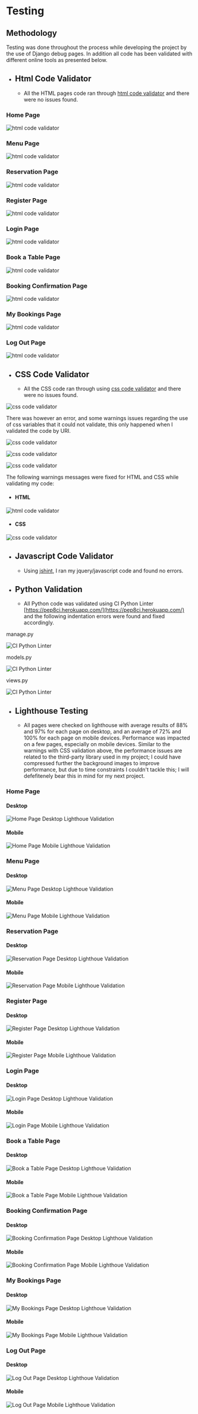 # Testing  

## Methodology  
Testing was done throughout the process while developing the project by the use of Django debug pages. In addition all code has been validated with different online tools as presented below.

* ## Html Code Validator
    * All the HTML pages code ran through [html code validator](https://validator.w3.org/#validate_by_uri) and there were no issues found.

### Home Page   
![html code validator](./readme-testing-images/html_home_w3c_result.png)

### Menu Page
![html code validator](./readme-testing-images/html_menu_w3c_result.png)

### Reservation Page
![html code validator](./readme-testing-images/html_reservation_w3c_result.png)

### Register Page
![html code validator](./readme-testing-images/html_register_w3c_result.png)

### Login Page
![html code validator](./readme-testing-images/html_login_w3c_result.png)

### Book a Table Page
![html code validator](./readme-testing-images/html_book_a_table_w3c_result.png)

### Booking Confirmation Page
![html code validator](./readme-testing-images/html_booking_confirmation_w3c_result.png)

### My Bookings Page
![html code validator](./readme-testing-images/html_my_bookings__w3c_result.png)

### Log Out Page
![html code validator](./readme-testing-images/html_logout_w3c_result.png)

* ## CSS Code Validator
    * All the CSS code ran through using [css code validator](https://validator.w3.org/#validate_by_input) and there were no issues found.

![css code validator](./readme-testing-images/css_w3c_result.png)

There was however an error, and some warnings issues regarding the use of css variables that it could not validate, this only happened when I validated the code by URI.

![css code validator](./readme-testing-images/font_awesome_error.png)

![css code validator](./readme-testing-images/bootstrap_warnings.png)

![css code validator](./readme-testing-images/font_awesome_warnings.jpeg)

The following warnings messages were fixed for HTML and CSS while validating my code:

* #### HTML

![html code validator](./readme-testing-images/html_warning_fixed.png)

* #### CSS

![css code validator](./readme-testing-images/font_family_warning_fixed.png)


* ## Javascript Code Validator
    * Using [jshint](https://jshint.com/), I ran my jquery/javascript code and found no errors.


* ## Python Validation

    * All Python code was validated using CI Python Linter [https://pep8ci.herokuapp.com/](https://pep8ci.herokuapp.com/) and the following indentation errors were found and fixed accordingly.

manage.py

![CI Python Linter](./readme-testing-images/manage_py_fixed.png)

models.py

![CI Python Linter](./readme-testing-images/phone_models_py_fixed.png)

views.py

![CI Python Linter](./readme-testing-images/views_py_fixed.png)

* ## Lighthouse Testing
    * All pages were checked on lighthouse with average results of 88% and 97% for each page on desktop, and an average of 72% and 100% for each page on mobile devices.
    Performance was impacted on a few pages, especially on mobile devices. Similar to the warnings with CSS validation above, the performance issues are related to the third-party library used in my project; I could have compressed further the background images to improve performance, but due to time constraints I couldn't tackle this; I will defefitenely bear this in mind for my next project.

### Home Page

#### **Desktop**

![Home Page Desktop Lighthoue Validation](./readme-testing-images/lighthouse_%20home_desktop.png)

#### **Mobile**

![Home Page Mobile Lighthoue Validation](./readme-testing-images/lighthouse_%20home_mobile.png)

### Menu Page

#### **Desktop**

![Menu Page Desktop Lighthoue Validation](./readme-testing-images/lighthouse_menu_desktop.png)

#### **Mobile**

![Menu Page Mobile Lighthoue Validation](./readme-testing-images/lighthouse_menu_mobile.png)

### Reservation Page

#### **Desktop**

![Reservation Page Desktop Lighthoue Validation](./readme-testing-images/lighthouse_reservation_desktop.png)

#### **Mobile**

![Reservation Page Mobile Lighthoue Validation](./readme-testing-images/lighthouse_reservation_mobile.png)

### Register Page

#### **Desktop**

![Register Page Desktop Lighthoue Validation](./readme-testing-images/lighthouse_register_desktop.png)

#### **Mobile**

![Register Page Mobile Lighthoue Validation](./readme-testing-images/lighthouse_register_mobile.png)

### Login Page

#### **Desktop**

![Login Page Desktop Lighthoue Validation](./readme-testing-images/lighthouse_login_desktop.png)

#### **Mobile**

![Login Page Mobile Lighthoue Validation](./readme-testing-images/lighthouse_login_mobile.png)

### Book a Table Page

#### **Desktop**

![Book a Table Page Desktop Lighthoue Validation](./readme-testing-images/lighthouse_bookatable_desktop.png)

#### **Mobile**

![Book a Table Page Mobile Lighthoue Validation](./readme-testing-images/lighthouse_bookatable_mobile.png)

### Booking Confirmation Page

#### **Desktop**

![Booking Confirmation Page Desktop Lighthoue Validation](./readme-testing-images/lighthouse_booking_confirmation_desktop.png)

#### **Mobile**

![Booking Confirmation Page Mobile Lighthoue Validation](./readme-testing-images/lighthouse_booking_confirmation_mobile.png)

### My Bookings Page

#### **Desktop**

![My Bookings Page Desktop Lighthoue Validation](./readme-testing-images/lighthouse_my_bookings_desktop.png)

#### **Mobile**

![My Bookings Page Mobile Lighthoue Validation](./readme-testing-images/lighthouse_my_bookings_mobile.png)

### Log Out Page

#### **Desktop**

![Log Out Page Desktop Lighthoue Validation](./readme-testing-images/lighthouse_log_out_desktop.png)

#### **Mobile**

![Log Out Page Mobile Lighthoue Validation](./readme-testing-images/lighthouse_log_out_mobile.png)